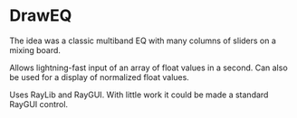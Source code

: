 # DrawEQ
The idea was a classic multiband EQ with many columns of sliders on a mixing board.

Allows lightning-fast input of an array of float values in a second.  Can also be used for a display of normalized float values.

Uses RayLib and RayGUI.  With little work it could be made a standard RayGUI control.
